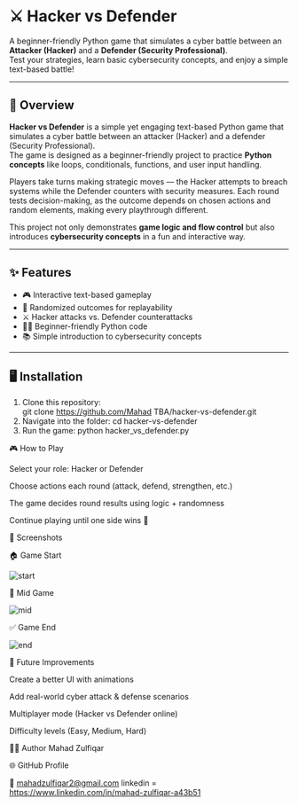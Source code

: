 # ⚔️ Hacker vs Defender  

A beginner-friendly Python game that simulates a cyber battle between an **Attacker (Hacker)** and a **Defender (Security Professional)**.  
Test your strategies, learn basic cybersecurity concepts, and enjoy a simple text-based battle!  

---

## 📖 Overview  

**Hacker vs Defender** is a simple yet engaging text-based Python game that simulates a cyber battle between an attacker (Hacker) and a defender (Security Professional).  
The game is designed as a beginner-friendly project to practice **Python concepts** like loops, conditionals, functions, and user input handling.  

Players take turns making strategic moves — the Hacker attempts to breach systems while the Defender counters with security measures. Each round tests decision-making, as the outcome depends on chosen actions and random elements, making every playthrough different.  

This project not only demonstrates **game logic and flow control** but also introduces **cybersecurity concepts** in a fun and interactive way.  

---

## ✨ Features  

- 🎮 Interactive text-based gameplay  
- 🔀 Randomized outcomes for replayability  
- ⚔️ Hacker attacks vs. Defender counterattacks  
- 🧑‍💻 Beginner-friendly Python code  
- 📚 Simple introduction to cybersecurity concepts  

---

## 🖥️ Installation  

1. Clone this repository:  
   git clone https://github.com/Mahad TBA/hacker-vs-defender.git
2. Navigate into the folder:
   cd hacker-vs-defender
3. Run the game:
   python hacker_vs_defender.py

🎮 How to Play

Select your role: Hacker or Defender

Choose actions each round (attack, defend, strengthen, etc.)

The game decides round results using logic + randomness

Continue playing until one side wins 🎉


📸 Screenshots

🏠 Game Start


![start](https://github.com/user-attachments/assets/0baf2985-7827-4835-80f7-f70b9349815f)



🔄 Mid Game 



![mid](https://github.com/user-attachments/assets/b7d57230-b846-4037-b4c0-9bb10850e935)



✅ Game End



![end](https://github.com/user-attachments/assets/924303e4-8f82-4470-b031-f0b0d3478342)





🚀 Future Improvements

Create a better UI with animations

Add real-world cyber attack & defense scenarios

Multiplayer mode (Hacker vs Defender online)

Difficulty levels (Easy, Medium, Hard)

👨‍💻 Author
Mahad Zulfiqar

🌐 GitHub Profile

📧 mahadzulfiqar2@gmail.com
linkedin = https://www.linkedin.com/in/mahad-zulfiqar-a43b51

